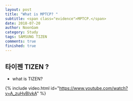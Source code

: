 ```yaml
---
layout: post
title: "What is MPTCP? "
subtitle: <span class="evidence">MPTCP.</span>
date: 2018-07-20
author: NoonGam
category: Study
tags: SAMSUNG TIZEN
comments: true
finished: true
---
```


## 타이젠 TIZEN ?

- what is TIZEN?

 {% include video.html id="https://www.youtube.com/watch?v=A_zuHvBlvkA" %}  
